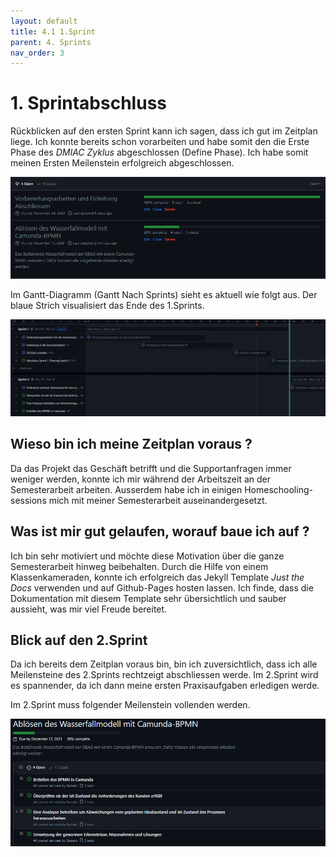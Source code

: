 ```yaml
---
layout: default
title: 4.1 1.Sprint
parent: 4. Sprints
nav_order: 3
---
```

# 1. Sprintabschluss

Rückblicken auf den ersten Sprint kann ich sagen, dass ich gut im Zeitplan liege. Ich konnte bereits schon vorarbeiten und habe somit den die Erste Phase des *DMIAC Zyklus* abgeschlossen (Define Phase). Ich habe somit meinen Ersten Meilenstein erfolgreich abgeschlossen.

![Meilensteine](../../ressources/bilder/1_Sprint_Milestone.png)

Im Gantt-Diagramm (Gantt Nach Sprints) sieht es aktuell wie folgt aus. Der blaue Strich visualisiert das Ende des 1.Sprints.

![Gantt](../../ressources/bilder/1_Sprint_Gantt.png)

## Wieso bin ich meine Zeitplan voraus ?

Da das Projekt das Geschäft betrifft und die Supportanfragen immer weniger werden, konnte ich mir während der Arbeitszeit an der Semesterarbeit arbeiten. Ausserdem habe ich in einigen Homeschooling-sessions mich mit meiner Semesterarbeit auseinandergesetzt.

## Was ist mir gut gelaufen, worauf baue ich auf ?

Ich bin sehr motiviert und möchte diese Motivation über die ganze Semesterarbeit hinweg beibehalten. Durch die Hilfe von einem Klassenkameraden, konnte ich erfolgreich das Jekyll Template *Just the Docs* verwenden und auf Github-Pages hosten lassen. Ich finde, dass die Dokumentation mit diesem Template sehr übersichtlich und sauber aussieht, was mir viel Freude bereitet.

## Blick auf den 2.Sprint

Da ich bereits dem Zeitplan voraus bin, bin ich zuversichtlich, dass ich alle Meilensteine des 2.Sprints rechtzeigt abschliessen werde. Im 2.Sprint wird es spannender, da ich dann meine ersten Praxisaufgaben erledigen werde.

Im 2.Sprint muss folgender Meilenstein vollenden werden.

![Meilenstein 2.Sprint](../../ressources/bilder/1_Sprint_Milestone_2Sprint.png)


